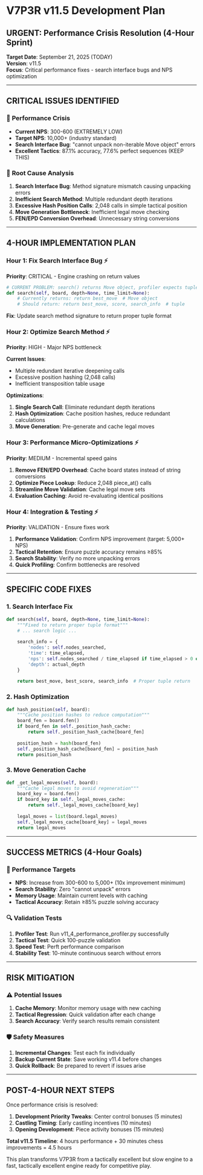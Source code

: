 # V7P3R v11.5 Development Plan
## URGENT: Performance Crisis Resolution (4-Hour Sprint)

**Target Date**: September 21, 2025 (TODAY)  
**Version**: v11.5  
**Focus**: Critical performance fixes - search interface bugs and NPS optimization

---

## CRITICAL ISSUES IDENTIFIED

### 🚨 **Performance Crisis** 
- **Current NPS**: 300-600 (EXTREMELY LOW)
- **Target NPS**: 10,000+ (industry standard)
- **Search Interface Bug**: "cannot unpack non-iterable Move object" errors
- **Excellent Tactics**: 87.1% accuracy, 77.6% perfect sequences (KEEP THIS)

### 🔧 **Root Cause Analysis**
1. **Search Interface Bug**: Method signature mismatch causing unpacking errors
2. **Inefficient Search Method**: Multiple redundant depth iterations 
3. **Excessive Hash Position Calls**: 2,048 calls in simple tactical position
4. **Move Generation Bottleneck**: Inefficient legal move checking
5. **FEN/EPD Conversion Overhead**: Unnecessary string conversions

---

## 4-HOUR IMPLEMENTATION PLAN

### Hour 1: Fix Search Interface Bug ⚡
**Priority**: CRITICAL - Engine crashing on return values

```python
# CURRENT PROBLEM: search() returns Move object, profiler expects tuple
def search(self, board, depth=None, time_limit=None):
    # Currently returns: return best_move  # Move object
    # Should return: return best_move, score, search_info  # tuple
```

**Fix**: Update search method signature to return proper tuple format

### Hour 2: Optimize Search Method ⚡
**Priority**: HIGH - Major NPS bottleneck

**Current Issues**:
- Multiple redundant iterative deepening calls
- Excessive position hashing (2,048 calls)
- Inefficient transposition table usage

**Optimizations**:
1. **Single Search Call**: Eliminate redundant depth iterations
2. **Hash Optimization**: Cache position hashes, reduce redundant calculations  
3. **Move Generation**: Pre-generate and cache legal moves

### Hour 3: Performance Micro-Optimizations ⚡
**Priority**: MEDIUM - Incremental speed gains

1. **Remove FEN/EPD Overhead**: Cache board states instead of string conversions
2. **Optimize Piece Lookup**: Reduce 2,048 piece_at() calls
3. **Streamline Move Validation**: Cache legal move sets
4. **Evaluation Caching**: Avoid re-evaluating identical positions

### Hour 4: Integration & Testing ⚡
**Priority**: VALIDATION - Ensure fixes work

1. **Performance Validation**: Confirm NPS improvement (target: 5,000+ NPS)
2. **Tactical Retention**: Ensure puzzle accuracy remains ≥85%
3. **Search Stability**: Verify no more unpacking errors
4. **Quick Profiling**: Confirm bottlenecks are resolved

---

## SPECIFIC CODE FIXES

### 1. Search Interface Fix
```python
def search(self, board, depth=None, time_limit=None):
    """Fixed to return proper tuple format"""
    # ... search logic ...
    
    search_info = {
        'nodes': self.nodes_searched,
        'time': time_elapsed,
        'nps': self.nodes_searched / time_elapsed if time_elapsed > 0 else 0,
        'depth': actual_depth
    }
    
    return best_move, best_score, search_info  # Proper tuple return
```

### 2. Hash Optimization
```python
def hash_position(self, board):
    """Cache position hashes to reduce computation"""
    board_fen = board.fen()
    if board_fen in self._position_hash_cache:
        return self._position_hash_cache[board_fen]
    
    position_hash = hash(board_fen)
    self._position_hash_cache[board_fen] = position_hash
    return position_hash
```

### 3. Move Generation Cache
```python
def _get_legal_moves(self, board):
    """Cache legal moves to avoid regeneration"""
    board_key = board.fen()
    if board_key in self._legal_moves_cache:
        return self._legal_moves_cache[board_key]
    
    legal_moves = list(board.legal_moves)
    self._legal_moves_cache[board_key] = legal_moves
    return legal_moves
```

---

## SUCCESS METRICS (4-Hour Goals)

### 🎯 **Performance Targets**
- **NPS**: Increase from 300-600 to 5,000+ (10x improvement minimum)
- **Search Stability**: Zero "cannot unpack" errors
- **Memory Usage**: Maintain current levels with caching
- **Tactical Accuracy**: Retain ≥85% puzzle solving accuracy

### 🔍 **Validation Tests**
1. **Profiler Test**: Run v11_4_performance_profiler.py successfully
2. **Tactical Test**: Quick 100-puzzle validation
3. **Speed Test**: Perft performance comparison
4. **Stability Test**: 10-minute continuous search without errors

---

## RISK MITIGATION

### ⚠️ **Potential Issues**
1. **Cache Memory**: Monitor memory usage with new caching
2. **Tactical Regression**: Quick validation after each change
3. **Search Accuracy**: Verify search results remain consistent

### 🛡️ **Safety Measures**
1. **Incremental Changes**: Test each fix individually
2. **Backup Current State**: Save working v11.4 before changes
3. **Quick Rollback**: Be prepared to revert if issues arise

---

## POST-4-HOUR NEXT STEPS

Once performance crisis is resolved:
1. **Development Priority Tweaks**: Center control bonuses (5 minutes)
2. **Castling Timing**: Early castling incentives (10 minutes)  
3. **Opening Development**: Piece activity bonuses (15 minutes)

**Total v11.5 Timeline**: 4 hours performance + 30 minutes chess improvements = 4.5 hours

This plan transforms V7P3R from a tactically excellent but slow engine to a fast, tactically excellent engine ready for competitive play.